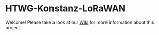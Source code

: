 # HTWG-Konstanz-LoRaWAN

Welcome! Please take a look at our [Wiki](https://github.com/k0nnie/HTWG-Konstanz-LoRaWAN/wiki) for more information about this project.
